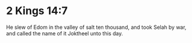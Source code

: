 # 2 Kings 14:7

He slew of Edom in the valley of salt ten thousand, and took Selah by war, and called the name of it Joktheel unto this day.